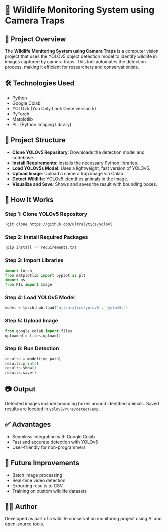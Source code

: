
# 🐾 Wildlife Monitoring System using Camera Traps

## 📌 Project Overview
The **Wildlife Monitoring System using Camera Traps** is a computer vision project that uses the YOLOv5 object detection model to identify wildlife in images captured by camera traps. This tool automates the detection process, making it efficient for researchers and conservationists.

## 🛠 Technologies Used
- Python
- Google Colab
- YOLOv5 (You Only Look Once version 5)
- PyTorch
- Matplotlib
- PIL (Python Imaging Library)

## 📂 Project Structure
- **Clone YOLOv5 Repository**: Downloads the detection model and codebase.
- **Install Requirements**: Installs the necessary Python libraries.
- **Load YOLOv5s Model**: Uses a lightweight, fast version of YOLOv5.
- **Upload Image**: Upload a camera trap image via Colab.
- **Detect Wildlife**: YOLOv5 identifies animals in the image.
- **Visualize and Save**: Shows and saves the result with bounding boxes.

## 🚀 How It Works

### Step 1: Clone YOLOv5 Repository
```bash
!git clone https://github.com/ultralytics/yolov5
```

### Step 2: Install Required Packages
```bash
!pip install -r requirements.txt
```

### Step 3: Import Libraries
```python
import torch
from matplotlib import pyplot as plt
import os
from PIL import Image
```

### Step 4: Load YOLOv5 Model
```python
model = torch.hub.load('ultralytics/yolov5', 'yolov5s')
```

### Step 5: Upload Image
```python
from google.colab import files
uploaded = files.upload()
```

### Step 6: Run Detection
```python
results = model(img_path)
results.print()
results.show()
results.save()
```

## 📷 Output
Detected images include bounding boxes around identified animals. Saved results are located in `yolov5/runs/detect/exp`.

## ✅ Advantages
- Seamless integration with Google Colab
- Fast and accurate detection with YOLOv5
- User-friendly for non-programmers

## 🔄 Future Improvements
- Batch image processing
- Real-time video detection
- Exporting results to CSV
- Training on custom wildlife datasets

## 🧑‍💻 Author
Developed as part of a wildlife conservation monitoring project using AI and open-source tools.
